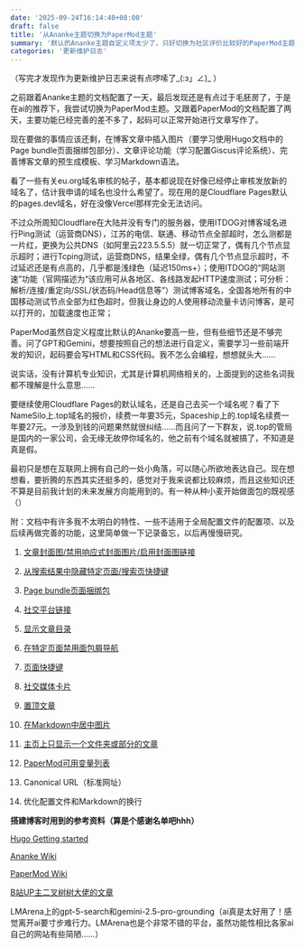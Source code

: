 ```yaml
---
date: '2025-09-24T16:14:40+08:00'
draft: false
title: '从Ananke主题切换为PaperMod主题'
summary: '默认的Ananke主题自定义项太少了，只好切换为社区评价比较好的PaperMod主题'
categories: '更新维护日志'
---
```

（写完才发现作为更新维护日志来说有点啰嗦了_(:з」∠)_ ）

之前跟着Ananke主题的文档配置了一天，最后发现还是有点过于毛胚房了，于是在ai的推荐下，我尝试切换为PaperMod主题。又跟着PaperMod的文档配置了两天，主要功能已经完善的差不多了，起码可以正常开始进行文章写作了。

现在要做的事情应该还剩，在博客文章中插入图片（要学习使用Hugo文档中的Page bundle页面捆绑包部分）、文章评论功能（学习配置Giscus评论系统）、完善博客文章的预生成模板、学习Markdown语法。


看了一些有关eu.org域名审核的帖子，基本都说现在好像已经停止审核发放新的域名了，估计我申请的域名也没什么希望了。现在用的是Cloudflare Pages默认的pages.dev域名，好在没像Vercel那样完全无法访问。

不过众所周知Cloudflare在大陆并没有专门的服务器，使用ITDOG对博客域名进行Ping测试（运营商DNS），江苏的电信、联通、移动节点全部超时，怎么测都是一片红，更换为公共DNS（如阿里云223.5.5.5）就一切正常了，偶有几个节点显示超时；进行Tcping测试，运营商DNS，结果全绿，偶有几个节点显示超时，不过延迟还是有点高的，几乎都是浅绿色（延迟150ms+）；使用ITDOG的“网站测速”功能（官网描述为“该应用可从各地区、各线路发起HTTP速度测试；可分析：解析/连接/重定向/SSL/状态码/Head信息等”）测试博客域名，全国各地所有的中国移动测试节点全部为红色超时，但我让身边的人使用移动流量卡访问博客，是可以打开的，加载速度也正常；


PaperMod虽然自定义程度比默认的Ananke要高一些，但有些细节还是不够完善。问了GPT和Gemini，想要按照自己的想法进行自定义，需要学习一些前端开发的知识，起码要会写HTML和CSS代码。我不怎么会编程，想想就头大……

说实话，没有计算机专业知识，尤其是计算机网络相关的，上面提到的这些名词我都不理解是什么意思……


要继续使用Cloudflare Pages的默认域名，还是自己去买一个域名呢？看了下NameSilo上.top域名的报价，续费一年要35元，Spaceship上的.top域名续费一年要27元。一涉及到钱的问题果然就很纠结……而且问了一下群友，说.top的管局是国内的一家公司，会无缘无故停你域名的，他之前有个域名就被搞了，不知道是真是假。

最初只是想在互联网上拥有自己的一处小角落，可以随心所欲地表达自己。现在想想看，要折腾的东西其实还挺多的，感觉对于我来说都比较麻烦，而且这些知识还不算是目前我计划的未来发展方向能用到的。有一种从种小麦开始做面包的既视感（）


附：文档中有许多我不太明白的特性、一些不适用于全局配置文件的配置项、以及后续再做完善的功能，这里简单做一下记录备忘，以后再慢慢研究。

1. [文章封面图/禁用响应式封面图片/启用封面图链接](https://github.com/adityatelange/hugo-PaperMod/wiki/Features#post-cover-image)

2. [从搜索结果中隐藏特定页面/搜索页快捷键](https://github.com/adityatelange/hugo-PaperMod/wiki/Features#search-page)

3. [Page bundle页面捆绑包](https://gohugo.io/content-management/page-bundles)

4. [社交平台链接](https://github.com/adityatelange/hugo-PaperMod/wiki/Icons#social-icons)

5. [显示文章目录](https://github.com/adityatelange/hugo-PaperMod/wiki/Features#show-table-of-contents-toc-on-blog-post)

6. [在特定页面禁用面包屑导航](https://github.com/adityatelange/hugo-PaperMod/wiki/Features#breadcrumb-navigation)

7. [页面快捷键](https://github.com/adityatelange/hugo-PaperMod/wiki/Features#accesskeys)

8. [社交媒体卡片](https://github.com/adityatelange/hugo-PaperMod/wiki/Features#twitter-cards-support)

9. [置顶文章](https://github.com/adityatelange/hugo-PaperMod/wiki/FAQs#pin-a-post)

10. [在Markdown中居中图片](https://github.com/adityatelange/hugo-PaperMod/wiki/FAQs#centering-image-in-markdown)

11. [主页上只显示一个文件夹或部分的文章](https://github.com/adityatelange/hugo-PaperMod/wiki/FAQs#posts-from-only-one-foldersection-visible-on-home-page)

12. [PaperMod可用变量列表](https://github.com/adityatelange/hugo-PaperMod/wiki/Variables)

13. Canonical URL（标准网址）

14. 优化配置文件和Markdown的换行


**搭建博客时用到的参考资料（算是个感谢名单吧hhh）**

[Hugo Getting started](https://gohugo.io/getting-started)

[Ananke Wiki](https://github.com/theNewDynamic/gohugo-theme-ananke/wiki)

[PaperMod Wiki](https://github.com/adityatelange/hugo-PaperMod/wiki)

[B站UP主二叉树树大佬的文章](https://2x.nz/posts/hugo)

LMArena上的gpt-5-search和gemini-2.5-pro-grounding（ai真是太好用了！感觉离开ai要寸步难行力。LMArena也是个非常不错的平台，虽然功能性相比各家ai自己的网站有些简陋……）